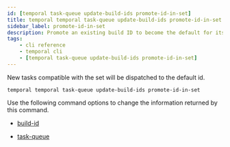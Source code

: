 ```yaml
---
id: [temporal task-queue update-build-ids promote-id-in-set]
title: temporal temporal task-queue update-build-ids promote-id-in-set
sidebar_label: promote-id-in-set
description: Promote an existing build ID to become the default for its containing set.
tags:
	- cli reference
	- temporal cli
	- [temporal task-queue update-build-ids promote-id-in-set]
---
```


New tasks compatible with the set will be dispatched to the default id.

`temporal temporal task-queue update-build-ids promote-id-in-set`

Use the following command options to change the information returned by this command.



- [build-id](/cli/cmd-options/build-id)

- [task-queue](/cli/cmd-options/task-queue)


